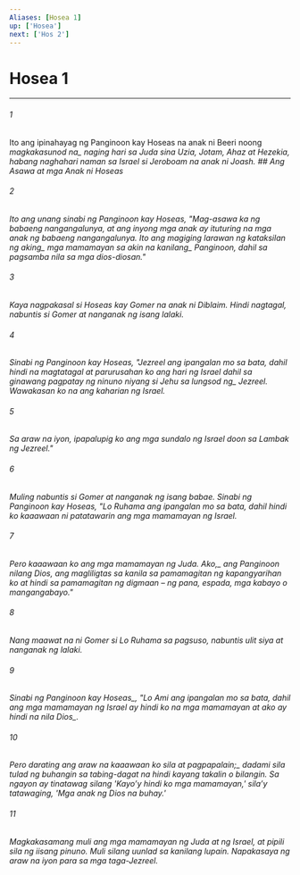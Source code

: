 ```yaml
---
Aliases: [Hosea 1]
up: ['Hosea']
next: ['Hos 2']
---
```

# Hosea 1

***






















###### 1 










Ito ang ipinahayag ng Panginoon kay Hoseas na anak ni Beeri noong <i class="trans-change">magkakasunod na_ naging hari sa Juda sina Uzia, Jotam, Ahaz at Hezekia, habang naghahari naman sa Israel si Jeroboam na anak ni Joash. ## Ang Asawa at mga Anak ni Hoseas 





















###### 2 










Ito ang unang sinabi ng Panginoon kay Hoseas, "Mag-asawa ka ng babaeng nangangalunya, at ang inyong mga anak ay ituturing na mga anak ng babaeng nangangalunya. Ito ang magiging larawan ng kataksilan ng <i class="trans-change">aking_ mga mamamayan sa <i class="trans-change">akin na kanilang_ Panginoon, dahil sa pagsamba nila sa mga dios-diosan." 





















###### 3 










Kaya nagpakasal si Hoseas kay Gomer na anak ni Diblaim. Hindi nagtagal, nabuntis si Gomer at nanganak ng isang lalaki. 





















###### 4 










Sinabi ng Panginoon kay Hoseas, "Jezreel ang ipangalan mo sa bata, dahil hindi na magtatagal at parurusahan ko ang hari ng Israel dahil sa ginawang pagpatay ng ninuno niyang si Jehu sa <i class="trans-change">lungsod ng_ Jezreel. Wawakasan ko na ang kaharian ng Israel. 





















###### 5 










Sa araw na iyon, ipapalupig ko ang mga sundalo ng Israel doon sa Lambak ng Jezreel." 





















###### 6 










Muling nabuntis si Gomer at nanganak ng isang babae. Sinabi ng Panginoon kay Hoseas, "Lo Ruhama ang ipangalan mo sa bata, dahil hindi ko kaaawaan ni patatawarin ang mga mamamayan ng Israel. 





















###### 7 










Pero kaaawaan ko ang mga mamamayan ng Juda. <i class="trans-change">Ako,_ ang Panginoon nilang Dios, ang magliligtas sa kanila sa pamamagitan ng kapangyarihan ko at hindi sa pamamagitan ng digmaan – ng pana, espada, mga kabayo o mangangabayo." 





















###### 8 










Nang maawat na ni Gomer si Lo Ruhama sa pagsuso, nabuntis ulit siya at nanganak ng lalaki. 





















###### 9 










Sinabi ng Panginoon <i class="trans-change">kay Hoseas_, "Lo Ami ang ipangalan mo sa bata, dahil ang mga mamamayan ng Israel ay hindi ko na mga mamamayan at ako ay hindi na nila <i class="trans-change">Dios_. 





















###### 10 










Pero darating ang araw na <i class="trans-change">kaaawaan ko sila at pagpapalain;_ dadami sila tulad ng buhangin sa tabing-dagat na hindi kayang takalin o bilangin. Sa ngayon ay tinatawag silang 'Kayoʼy hindi ko mga mamamayan,' silaʼy tatawaging, 'Mga anak ng Dios na buhay.' 





















###### 11 










Magkakasamang muli ang mga mamamayan ng Juda at ng Israel, at pipili sila ng iisang pinuno. Muli silang uunlad sa kanilang lupain. Napakasaya ng araw na iyon para sa mga taga-Jezreel.
